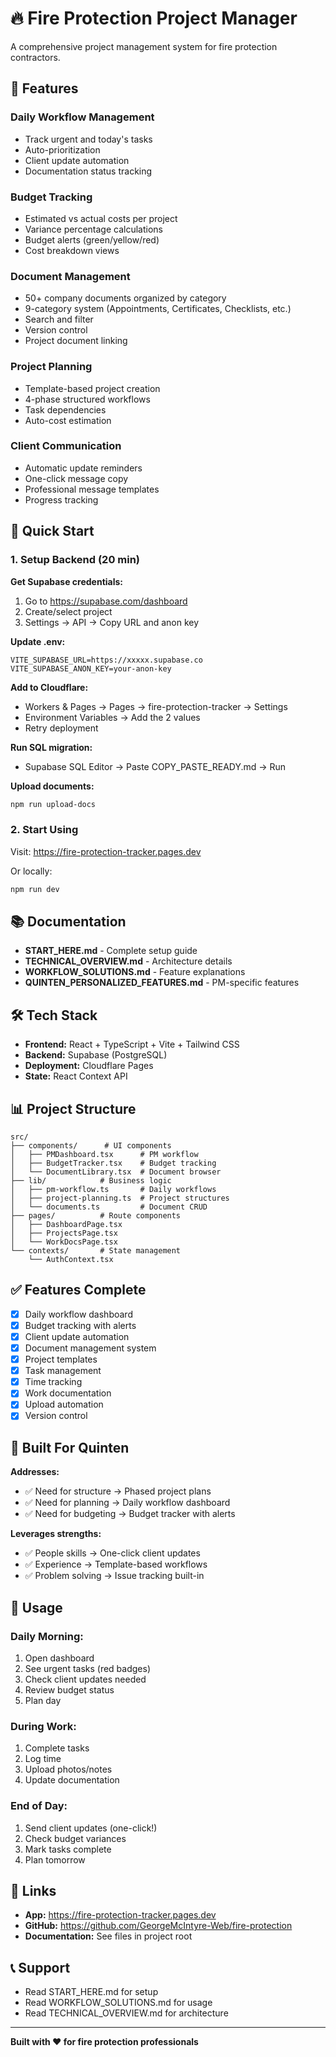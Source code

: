 # 🔥 Fire Protection Project Manager

A comprehensive project management system for fire protection contractors.

## 🎯 Features

### **Daily Workflow Management**
- Track urgent and today's tasks
- Auto-prioritization
- Client update automation
- Documentation status tracking

### **Budget Tracking**
- Estimated vs actual costs per project
- Variance percentage calculations
- Budget alerts (green/yellow/red)
- Cost breakdown views

### **Document Management**
- 50+ company documents organized by category
- 9-category system (Appointments, Certificates, Checklists, etc.)
- Search and filter
- Version control
- Project document linking

### **Project Planning**
- Template-based project creation
- 4-phase structured workflows
- Task dependencies
- Auto-cost estimation

### **Client Communication**
- Automatic update reminders
- One-click message copy
- Professional message templates
- Progress tracking

## 🚀 Quick Start

### **1. Setup Backend** (20 min)

**Get Supabase credentials:**
1. Go to https://supabase.com/dashboard
2. Create/select project
3. Settings → API → Copy URL and anon key

**Update .env:**
```env
VITE_SUPABASE_URL=https://xxxxx.supabase.co
VITE_SUPABASE_ANON_KEY=your-anon-key
```

**Add to Cloudflare:**
- Workers & Pages → Pages → fire-protection-tracker → Settings
- Environment Variables → Add the 2 values
- Retry deployment

**Run SQL migration:**
- Supabase SQL Editor → Paste COPY_PASTE_READY.md → Run

**Upload documents:**
```bash
npm run upload-docs
```

### **2. Start Using**

Visit: https://fire-protection-tracker.pages.dev

Or locally:
```bash
npm run dev
```

## 📚 Documentation

- **START_HERE.md** - Complete setup guide
- **TECHNICAL_OVERVIEW.md** - Architecture details
- **WORKFLOW_SOLUTIONS.md** - Feature explanations
- **QUINTEN_PERSONALIZED_FEATURES.md** - PM-specific features

## 🛠️ Tech Stack

- **Frontend:** React + TypeScript + Vite + Tailwind CSS
- **Backend:** Supabase (PostgreSQL)
- **Deployment:** Cloudflare Pages
- **State:** React Context API

## 📊 Project Structure

```
src/
├── components/      # UI components
│   ├── PMDashboard.tsx      # PM workflow
│   ├── BudgetTracker.tsx    # Budget tracking
│   └── DocumentLibrary.tsx  # Document browser
├── lib/            # Business logic
│   ├── pm-workflow.ts       # Daily workflows
│   ├── project-planning.ts  # Project structures
│   └── documents.ts         # Document CRUD
├── pages/          # Route components
│   ├── DashboardPage.tsx
│   ├── ProjectsPage.tsx
│   └── WorkDocsPage.tsx
└── contexts/       # State management
    └── AuthContext.tsx
```

## ✅ Features Complete

- [x] Daily workflow dashboard
- [x] Budget tracking with alerts
- [x] Client update automation
- [x] Document management system
- [x] Project templates
- [x] Task management
- [x] Time tracking
- [x] Work documentation
- [x] Upload automation
- [x] Version control

## 🎯 Built For Quinten

**Addresses:**
- ✅ Need for structure → Phased project plans
- ✅ Need for planning → Daily workflow dashboard
- ✅ Need for budgeting → Budget tracker with alerts

**Leverages strengths:**
- ✅ People skills → One-click client updates
- ✅ Experience → Template-based workflows
- ✅ Problem solving → Issue tracking built-in

## 📖 Usage

### **Daily Morning:**
1. Open dashboard
2. See urgent tasks (red badges)
3. Check client updates needed
4. Review budget status
5. Plan day

### **During Work:**
1. Complete tasks
2. Log time
3. Upload photos/notes
4. Update documentation

### **End of Day:**
1. Send client updates (one-click!)
2. Check budget variances
3. Mark tasks complete
4. Plan tomorrow

## 🔗 Links

- **App:** https://fire-protection-tracker.pages.dev
- **GitHub:** https://github.com/GeorgeMcIntyre-Web/fire-protection
- **Documentation:** See files in project root

## 📞 Support

- Read START_HERE.md for setup
- Read WORKFLOW_SOLUTIONS.md for usage
- Read TECHNICAL_OVERVIEW.md for architecture

---

**Built with ❤️ for fire protection professionals**
